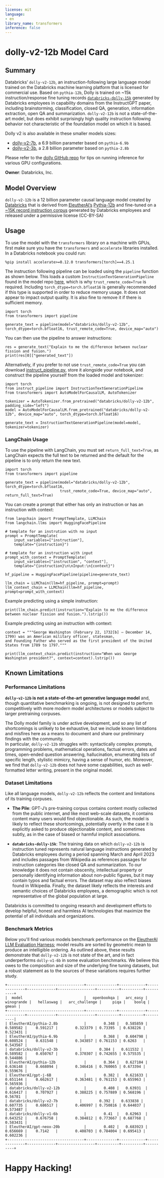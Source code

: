 ```yaml
---
license: mit
language:
- en
library_name: transformers
inference: false
---
```

# dolly-v2-12b Model Card
## Summary

Databricks’ `dolly-v2-12b`, an instruction-following large language model trained on the Databricks machine learning platform 
that is licensed for commercial use. Based on `pythia-12b`, Dolly is trained on ~15k instruction/response fine tuning records 
[`databricks-dolly-15k`](https://github.com/databrickslabs/dolly/tree/master/data) generated 
by Databricks employees in capability domains from the InstructGPT paper, including brainstorming, classification, closed QA, generation,
information extraction, open QA and summarization. `dolly-v2-12b` is not a state-of-the-art model, but does exhibit surprisingly 
high quality instruction following behavior not characteristic of the foundation model on which it is based.  

Dolly v2 is also available in these smaller models sizes:

* [dolly-v2-7b](https://huggingface.co/databricks/dolly-v2-7b), a 6.9 billion parameter based on `pythia-6.9b`
* [dolly-v2-3b](https://huggingface.co/databricks/dolly-v2-3b), a 2.8 billion parameter based on `pythia-2.8b`

Please refer to the [dolly GitHub repo](https://github.com/databrickslabs/dolly#getting-started-with-response-generation) for tips on 
running inference for various GPU configurations.

**Owner**: Databricks, Inc.

## Model Overview
`dolly-v2-12b` is a 12 billion parameter causal language model created by [Databricks](https://databricks.com/) that is derived from 
[EleutherAI’s](https://www.eleuther.ai/) [Pythia-12b](https://huggingface.co/EleutherAI/pythia-12b) and fine-tuned 
on a [~15K record instruction corpus](https://github.com/databrickslabs/dolly/tree/master/data) generated by Databricks employees and released under a permissive license (CC-BY-SA)

## Usage

To use the model with the `transformers` library on a machine with GPUs, first make sure you have the `transformers` and `accelerate` libraries installed.
In a Databricks notebook you could run:

```
%pip install accelerate>=0.12.0 transformers[torch]==4.25.1
```

The instruction following pipeline can be loaded using the `pipeline` function as shown below.  This loads a custom `InstructionTextGenerationPipeline` 
found in the model repo [here](https://huggingface.co/databricks/dolly-v2-3b/blob/main/instruct_pipeline.py), which is why `trust_remote_code=True` is required.
Including `torch_dtype=torch.bfloat16` is generally recommended if this type is supported in order to reduce memory usage.  It does not appear to impact output quality.
It is also fine to remove it if there is sufficient memory.

```
import torch
from transformers import pipeline

generate_text = pipeline(model="databricks/dolly-v2-12b", torch_dtype=torch.bfloat16, trust_remote_code=True, device_map="auto")
```

You can then use the pipeline to answer instructions:

```
res = generate_text("Explain to me the difference between nuclear fission and fusion.")
print(res[0]["generated_text"])
```

Alternatively, if you prefer to not use `trust_remote_code=True` you can download [instruct_pipeline.py](https://huggingface.co/databricks/dolly-v2-3b/blob/main/instruct_pipeline.py),
store it alongside your notebook, and construct the pipeline yourself from the loaded model and tokenizer:

```
import torch
from instruct_pipeline import InstructionTextGenerationPipeline
from transformers import AutoModelForCausalLM, AutoTokenizer

tokenizer = AutoTokenizer.from_pretrained("databricks/dolly-v2-12b", padding_side="left")
model = AutoModelForCausalLM.from_pretrained("databricks/dolly-v2-12b", device_map="auto", torch_dtype=torch.bfloat16)

generate_text = InstructionTextGenerationPipeline(model=model, tokenizer=tokenizer)
```

### LangChain Usage

To use the pipeline with LangChain, you must set `return_full_text=True`, as LangChain expects the full text to be returned 
and the default for the pipeline is to only return the new text.

```
import torch
from transformers import pipeline

generate_text = pipeline(model="databricks/dolly-v2-12b", torch_dtype=torch.bfloat16,
                         trust_remote_code=True, device_map="auto", return_full_text=True)
```

You can create a prompt that either has only an instruction or has an instruction with context:

```
from langchain import PromptTemplate, LLMChain
from langchain.llms import HuggingFacePipeline

# template for an instrution with no input
prompt = PromptTemplate(
    input_variables=["instruction"],
    template="{instruction}")

# template for an instruction with input
prompt_with_context = PromptTemplate(
    input_variables=["instruction", "context"],
    template="{instruction}\n\nInput:\n{context}")

hf_pipeline = HuggingFacePipeline(pipeline=generate_text)

llm_chain = LLMChain(llm=hf_pipeline, prompt=prompt)
llm_context_chain = LLMChain(llm=hf_pipeline, prompt=prompt_with_context)
```

Example predicting using a simple instruction:

```
print(llm_chain.predict(instruction="Explain to me the difference between nuclear fission and fusion.").lstrip())
```

Example predicting using an instruction with context:

```
context = """George Washington (February 22, 1732[b] – December 14, 1799) was an American military officer, statesman,
and Founding Father who served as the first president of the United States from 1789 to 1797."""

print(llm_context_chain.predict(instruction="When was George Washington president?", context=context).lstrip())
```


## Known Limitations

### Performance Limitations
**`dolly-v2-12b` is not a state-of-the-art generative language model** and, though quantitative benchmarking is ongoing, is not designed to perform 
competitively with more modern model architectures or models subject to larger pretraining corpuses.  

The Dolly model family is under active development, and so any list of shortcomings is unlikely to be exhaustive, but we include known limitations and misfires here as a means to document and share our preliminary findings with the community.  
In particular, `dolly-v2-12b` struggles with: syntactically complex prompts, programming problems, mathematical operations, factual errors, 
dates and times, open-ended question answering, hallucination, enumerating lists of specific length, stylistic mimicry, having a sense of humor, etc.
Moreover, we find that `dolly-v2-12b` does not have some capabilities, such as well-formatted letter writing, present in the original model.  

### Dataset Limitations
Like all language models, `dolly-v2-12b` reflects the content and limitations of its training corpuses. 

- **The Pile**: GPT-J’s pre-training corpus contains content mostly collected from the public internet, and like most web-scale datasets,
it contains content many users would find objectionable. As such, the model is likely to reflect these shortcomings, potentially overtly
in the case it is explicitly asked to produce objectionable content, and sometimes subtly, as in the case of biased or harmful implicit
associations.

- **`databricks-dolly-15k`**: The training data on which `dolly-v2-12b` is instruction tuned represents natural language instructions generated
by Databricks employees during a period spanning March and April 2023 and includes passages from Wikipedia as references passages
for instruction categories like closed QA and summarization. To our knowledge it does not contain obscenity, intellectual property or
personally identifying information about non-public figures, but it may contain typos and factual errors.
The dataset may also reflect biases found in Wikipedia. Finally, the dataset likely reflects
the interests and semantic choices of Databricks employees, a demographic which is not representative of the global population at large.

Databricks is committed to ongoing research and development efforts to develop helpful, honest and harmless AI technologies that 
maximize the potential of all individuals and organizations. 

### Benchmark Metrics

Below you'll find various models benchmark performance on the [EleutherAI LLM Evaluation Harness](https://github.com/EleutherAI/lm-evaluation-harness); 
model results are sorted by geometric mean to produce an intelligible ordering. As outlined above, these results demonstrate that `dolly-v2-12b` is not state of the art, 
and in fact underperforms `dolly-v1-6b` in some evaluation benchmarks. We believe this owes to the composition and size of the underlying fine tuning datasets, 
but a robust statement as to the sources of these variations requires further study.  

```
+-----------------------------------+--------------+------------+--------------+-------------+-----------------+----------+----------+----------+
|  model                            |   openbookqa |   arc_easy |   winogrande |   hellaswag |   arc_challenge |     piqa |    boolq |    gmean |
+-----------------------------------+--------------+------------+--------------+-------------+-----------------+----------+----------+----------|
| EleutherAI/pythia-2.8b            |        0.348 |   0.585859 |     0.589582 |    0.591217 |        0.323379 | 0.73395  | 0.638226 | 0.523431 |
| EleutherAI/pythia-6.9b            |        0.368 |   0.604798 |     0.608524 |    0.631548 |        0.343857 | 0.761153 | 0.6263   | 0.543567 |
| databricks/dolly-v2-3b          |        0.384 |   0.611532 |     0.589582 |    0.650767 |        0.370307 | 0.742655 | 0.575535 | 0.544886 |
| EleutherAI/pythia-12b             |        0.364 |   0.627104 |     0.636148 |    0.668094 |        0.346416 | 0.760065 | 0.673394 | 0.559676 |
| EleutherAI/gpt-j-6B               |        0.382 |   0.621633 |     0.651144 |    0.662617 |        0.363481 | 0.761153 | 0.655963 | 0.565936 |
| databricks/dolly-v2-12b           |        0.408 |   0.63931  |     0.616417 |    0.707927 |        0.388225 | 0.757889 | 0.568196 | 0.56781  |
| databricks/dolly-v2-7b          |        0.392 |   0.633838 |     0.607735 |    0.686517 |        0.406997 | 0.750816 | 0.644037 | 0.573487 |
| databricks/dolly-v1-6b            |        0.41  |   0.62963  |     0.643252 |    0.676758 |        0.384812 | 0.773667 | 0.687768 | 0.583431 |
| EleutherAI/gpt-neox-20b           |        0.402 |   0.683923 |     0.656669 |    0.7142   |        0.408703 | 0.784004 | 0.695413 | 0.602236 |
+-----------------------------------+--------------+------------+--------------+-------------+-----------------+----------+----------+----------+
```

# Happy Hacking!